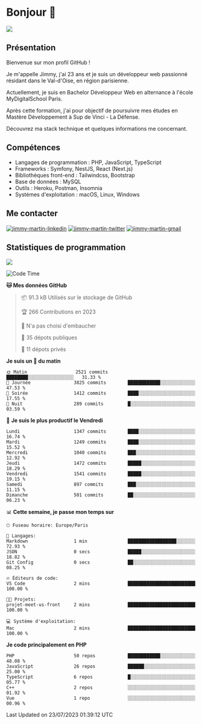 # Bonjour 👋

![](https://komarev.com/ghpvc/?username=jimmy-martin&color=1a1b27)

## Présentation

Bienvenue sur mon profil GitHub !

Je m'appelle Jimmy, j'ai 23 ans et je suis un développeur web passionné résidant dans le Val-d'Oise, en région parisienne.

Actuellement, je suis en Bachelor Développeur Web en alternance à l'école MyDigitalSchool Paris.

Après cette formation, j'ai pour objectif de poursuivre mes études en Mastère Développement à Sup de Vinci - La Défense.

Découvrez ma stack technique et quelques informations me concernant.

## Compétences

- Langages de programmation : PHP, JavaScript, TypeScript
- Frameworks : Symfony, NestJS, React (Next.js)
- Bibliothèques front-end : Tailwindcss, Bootstrap
- Base de données : MySQL
- Outils : Heroku, Postman, Insomnia
- Systèmes d'exploitation : macOS, Linux, Windows

## Me contacter

<p>
<a href="https://www.linkedin.com/in/jimmy-martin-dev/" target="_blank"><img align="center" src="https://img.shields.io/badge/-LinkedIn-0077B5?style=for-the-badge&logo=Linkedin&logoColor=white" alt="jimmy-martin-linkedin"/></a>
<a href="https://twitter.com/jimmydev_" target="_blank"><img align="center" src="https://img.shields.io/badge/-Twitter-1DA1F2?style=for-the-badge&logo=Twitter&logoColor=white" alt="jimmy-martin-twitter"/></a>
<a href="mailto:jimmy.martin952@gmail.com" target="_blank"><img align="center" src="https://img.shields.io/badge/gmail-D14836?style=for-the-badge&logo=gmail&logoColor=white" alt="jimmy-martin-gmail"/></a>
</p>

## Statistiques de programmation

<a href="https://github-readme-stats.vercel.app/api/top-langs/?username=jimmy-martin&layout=compact">
  <img align="center" src="https://github-readme-stats.vercel.app/api/top-langs/?username=jimmy-martin&layout=compact"/>
</a>

<!--START_SECTION:waka-->
![Code Time](http://img.shields.io/badge/Code%20Time-1%2C913%20hrs%206%20mins-blue)

**🐱 Mes données GitHub** 

> 📦 91.3 kB Utilisés sur le stockage de GitHub 
 > 
> 🏆 266 Contributions en 2023
 > 
> 🚫 N'a pas choisi d'embaucher
 > 
> 📜 35 dépots publiques 
 > 
> 🔑 11 dépots privés 
 > 
**Je suis un 🐤 du matin** 

```text
🌞 Matin                  2521 commits        ████████░░░░░░░░░░░░░░░░░   31.33 % 
🌆 Journée                3825 commits        ████████████░░░░░░░░░░░░░   47.53 % 
🌃 Soirée                 1412 commits        ████░░░░░░░░░░░░░░░░░░░░░   17.55 % 
🌙 Nuit                   289 commits         █░░░░░░░░░░░░░░░░░░░░░░░░   03.59 % 
```
📅 **Je suis le plus productif le Vendredi** 

```text
Lundi                    1347 commits        ████░░░░░░░░░░░░░░░░░░░░░   16.74 % 
Mardi                    1249 commits        ████░░░░░░░░░░░░░░░░░░░░░   15.52 % 
Mercredi                 1040 commits        ███░░░░░░░░░░░░░░░░░░░░░░   12.92 % 
Jeudi                    1472 commits        █████░░░░░░░░░░░░░░░░░░░░   18.29 % 
Vendredi                 1541 commits        █████░░░░░░░░░░░░░░░░░░░░   19.15 % 
Samedi                   897 commits         ███░░░░░░░░░░░░░░░░░░░░░░   11.15 % 
Dimanche                 501 commits         ██░░░░░░░░░░░░░░░░░░░░░░░   06.23 % 
```


📊 **Cette semaine, je passe mon temps sur** 

```text
🕑︎ Fuseau horaire: Europe/Paris

💬 Langages: 
Markdown                 1 min               ██████████████████░░░░░░░   72.93 % 
JSON                     0 secs              █████░░░░░░░░░░░░░░░░░░░░   18.82 % 
Git Config               0 secs              ██░░░░░░░░░░░░░░░░░░░░░░░   08.25 % 

🔥 Éditeurs de code: 
VS Code                  2 mins              █████████████████████████   100.00 % 

🐱‍💻 Projets: 
projet-meet-us-front     2 mins              █████████████████████████   100.00 % 

💻 Système d'exploitation: 
Mac                      2 mins              █████████████████████████   100.00 % 
```

**Je code principalement en PHP** 

```text
PHP                      50 repos            ████████████░░░░░░░░░░░░░   48.08 % 
JavaScript               26 repos            ██████░░░░░░░░░░░░░░░░░░░   25.00 % 
TypeScript               6 repos             █░░░░░░░░░░░░░░░░░░░░░░░░   05.77 % 
C++                      2 repos             ░░░░░░░░░░░░░░░░░░░░░░░░░   01.92 % 
Vue                      1 repo              ░░░░░░░░░░░░░░░░░░░░░░░░░   00.96 % 
```




 Last Updated on 23/07/2023 01:39:12 UTC
<!--END_SECTION:waka-->


